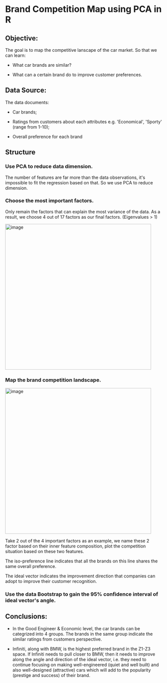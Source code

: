 # Brand Competition Map using PCA in R
## Objective:
The goal is to map the competitive lanscape of the car market. So that we can learn:

- What car brands are similar?

- What can a certain brand do to improve customer preferences.

## Data Source:
The data documents:

- Car brands;

- Ratings from customers about each attributes e.g. 'Economical', 'Sporty' (range from 1-10);

- Overall preference for each brand

## Structure
### Use PCA to reduce data dimension.

The number of features are far more than the data observations, it's impossible to fit the regression based on that. So we use PCA to reduce dimension.

### Choose the most important factors.

Only remain the factors that can explain the most variance of the data. As a result, we choose 4 out of 17 factors as our final factors. (Eigenvalues > 1)

<img width="468" alt="image" src="https://user-images.githubusercontent.com/98130185/158704878-6767fb8d-f029-4fe1-a0a7-f87cd013ae5e.png">

### Map the brand competition landscape.

<img width="468" alt="image" src="https://user-images.githubusercontent.com/98130185/158704355-eee3cc7f-28c5-4a1a-8ee3-8affe0e046da.png">

Take 2 out of the 4 important factors as an example, we name these 2 factor based on their inner feature composition, plot the competition situation based on these two features.

The iso-preference line indicates that all the brands on this line shares the same overall preference.

The ideal vector indicates the improvement direction that companies can adopt to improve their customer recognition.

### Use the data Bootstrap to gain the 95% confidence interval of ideal vector's angle.

## Conclusions:
- In the Good Engineer & Economic level, the car brands can be categrized into 4 groups. The brands in the same group indicate the similar ratings from customers perspective.

- Infiniti, along with BMW, is the highest preferred brand in the Z1-Z3 space. If Infiniti needs to pull closer to BMW, then it needs to improve along the angle and direction of the ideal vector, i.e. they need to continue focusing on making well-engineered (quiet and well built) and also well-designed (attractive) cars which will add to the popularity (prestige and success) of their brand.


